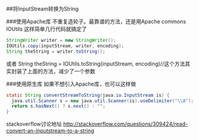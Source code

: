 ##将InputStream转换为String

###使用Apache库
不重复造轮子。最靠谱的方法，还是用Apache commons IOUtils 
这样简单几行代码就搞定了
```java
StringWriter writer = new StringWriter();
IOUtils.copy(inputStream, writer, encoding);
String theString = writer.toString();
```
或者
String theString = IOUtils.toString(inputStream, encoding)//这个方法其实封装了上面的方法，减少了一个参数

###使用原生库
如果不想引入Apache库，也可以这样做
```java
static String convertStreamToString(java.io.InputStream is) {
  java.util.Scanner s = new java.util.Scanner(is).useDelimiter("\\A"); 
  return s.hasNext() ? s.next() : "";
}
```

stackoverflow讨论地址
http://stackoverflow.com/questions/309424/read-convert-an-inputstream-to-a-string